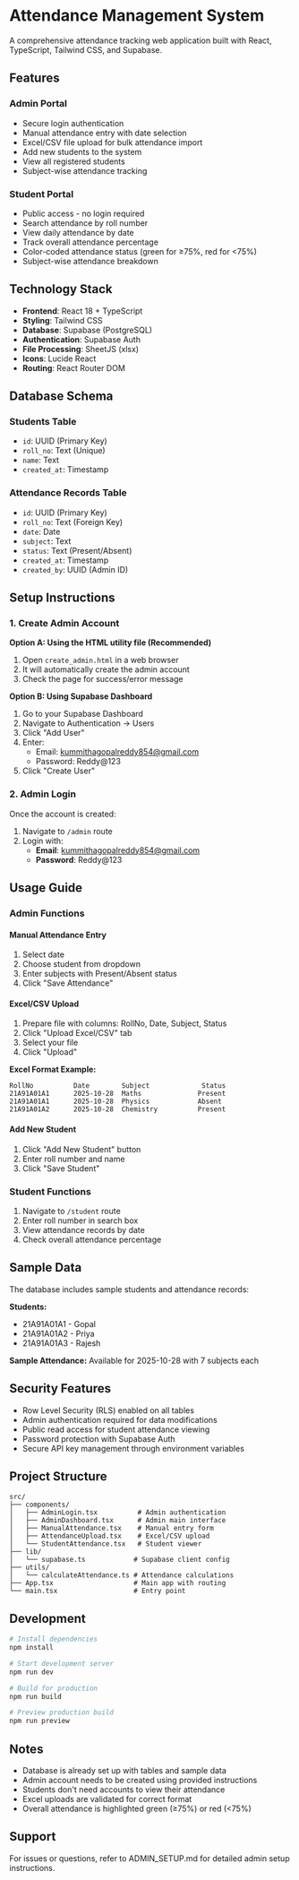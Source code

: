 # Attendance Management System

A comprehensive attendance tracking web application built with React, TypeScript, Tailwind CSS, and Supabase.

## Features

### Admin Portal
- Secure login authentication
- Manual attendance entry with date selection
- Excel/CSV file upload for bulk attendance import
- Add new students to the system
- View all registered students
- Subject-wise attendance tracking

### Student Portal
- Public access - no login required
- Search attendance by roll number
- View daily attendance by date
- Track overall attendance percentage
- Color-coded attendance status (green for ≥75%, red for <75%)
- Subject-wise attendance breakdown

## Technology Stack

- **Frontend**: React 18 + TypeScript
- **Styling**: Tailwind CSS
- **Database**: Supabase (PostgreSQL)
- **Authentication**: Supabase Auth
- **File Processing**: SheetJS (xlsx)
- **Icons**: Lucide React
- **Routing**: React Router DOM

## Database Schema

### Students Table
- `id`: UUID (Primary Key)
- `roll_no`: Text (Unique)
- `name`: Text
- `created_at`: Timestamp

### Attendance Records Table
- `id`: UUID (Primary Key)
- `roll_no`: Text (Foreign Key)
- `date`: Date
- `subject`: Text
- `status`: Text (Present/Absent)
- `created_at`: Timestamp
- `created_by`: UUID (Admin ID)

## Setup Instructions

### 1. Create Admin Account

**Option A: Using the HTML utility file (Recommended)**

1. Open `create_admin.html` in a web browser
2. It will automatically create the admin account
3. Check the page for success/error message

**Option B: Using Supabase Dashboard**

1. Go to your Supabase Dashboard
2. Navigate to Authentication → Users
3. Click "Add User"
4. Enter:
   - Email: kummithagopalreddy854@gmail.com
   - Password: Reddy@123
5. Click "Create User"

### 2. Admin Login

Once the account is created:

1. Navigate to `/admin` route
2. Login with:
   - **Email**: kummithagopalreddy854@gmail.com
   - **Password**: Reddy@123

## Usage Guide

### Admin Functions

#### Manual Attendance Entry
1. Select date
2. Choose student from dropdown
3. Enter subjects with Present/Absent status
4. Click "Save Attendance"

#### Excel/CSV Upload
1. Prepare file with columns: RollNo, Date, Subject, Status
2. Click "Upload Excel/CSV" tab
3. Select your file
4. Click "Upload"

**Excel Format Example:**
```
RollNo          Date        Subject             Status
21A91A01A1      2025-10-28  Maths              Present
21A91A01A1      2025-10-28  Physics            Absent
21A91A01A2      2025-10-28  Chemistry          Present
```

#### Add New Student
1. Click "Add New Student" button
2. Enter roll number and name
3. Click "Save Student"

### Student Functions

1. Navigate to `/student` route
2. Enter roll number in search box
3. View attendance records by date
4. Check overall attendance percentage

## Sample Data

The database includes sample students and attendance records:

**Students:**
- 21A91A01A1 - Gopal
- 21A91A01A2 - Priya
- 21A91A01A3 - Rajesh

**Sample Attendance:** Available for 2025-10-28 with 7 subjects each

## Security Features

- Row Level Security (RLS) enabled on all tables
- Admin authentication required for data modifications
- Public read access for student attendance viewing
- Password protection with Supabase Auth
- Secure API key management through environment variables

## Project Structure

```
src/
├── components/
│   ├── AdminLogin.tsx          # Admin authentication
│   ├── AdminDashboard.tsx      # Admin main interface
│   ├── ManualAttendance.tsx    # Manual entry form
│   ├── AttendanceUpload.tsx    # Excel/CSV upload
│   └── StudentAttendance.tsx   # Student viewer
├── lib/
│   └── supabase.ts            # Supabase client config
├── utils/
│   └── calculateAttendance.ts # Attendance calculations
├── App.tsx                    # Main app with routing
└── main.tsx                   # Entry point
```

## Development

```bash
# Install dependencies
npm install

# Start development server
npm run dev

# Build for production
npm run build

# Preview production build
npm run preview
```

## Notes

- Database is already set up with tables and sample data
- Admin account needs to be created using provided instructions
- Students don't need accounts to view their attendance
- Excel uploads are validated for correct format
- Overall attendance is highlighted green (≥75%) or red (<75%)

## Support

For issues or questions, refer to ADMIN_SETUP.md for detailed admin setup instructions.
